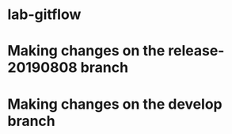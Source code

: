 # lab-gitflow

# Making changes on the release-20190808 branch

# Making changes on the develop branch
